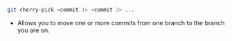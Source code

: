 ```bash
git cherry-pick <commit 1> <commit 2> ...
```

- Allows you to move one or more commits from one branch to the branch you are on.